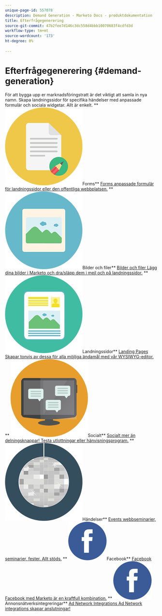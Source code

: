 ```yaml
---
unique-page-id: 557078
description: Demand Generation - Marketo Docs - produktdokumentation
title: Efterfrågegenerering
source-git-commit: 47b2fee7d146c3dc558d4bbb10070683f4cdfd3d
workflow-type: tm+mt
source-wordcount: '173'
ht-degree: 0%

---
```



# Efterfrågegenerering {#demand-generation}

För att bygga upp er marknadsföringstratt är det viktigt att samla in nya namn. Skapa landningssidor för specifika händelser med anpassade formulär och sociala widgetar. Allt är enkelt.
** ![Forms](assets/documents-bookmarks-16.png)Forms** [Forms anpassade formulär för landningssidor eller den offentliga webbplatsen.](https://docs.marketo.com/display/DOCS/Forms)     ** ![Bilder och filer](assets/graphic-design-tools-06.png)Bilder och filer** [Bilder och filer Lägg dina bilder i Marketo och dra/släpp dem i mejl och på landningssidor.](https://docs.marketo.com/display/DOCS/Images+and+Files)     ** ![Landningssidor](assets/office-artboard-80.png)Landningssidor** [Landing Pages Skapar tonvis av dessa för alla möjliga ändamål med vår WYSIWYG-editor.](https://docs.marketo.com/pages/viewpage.action?pageId=2359689)     ** ![Social](assets/chat-messages-18.png)Socialt** [Socialt mer än delningsknappar! Testa utlottningar eller hänvisningsprogram.](https://docs.marketo.com/display/DOCS/Social)     ** ![Händelser](assets/party-10.png)Händelser** [Events webbseminarier, seminarier, fester. Allt stöds.](https://docs.marketo.com/pages/viewpage.action?pageId=2949755)     ** ![Facebook](assets/facebook-icon.png)Facebook** [Facebook Facebook med Marketo är en kraftfull kombination.](https://docs.marketo.com/display/DOCS/Facebook)     ** ![Annonsnätverksintegrering](assets/facebook-icon.png)Annonsnätverksintegreringar** [Ad Network Integrations Ad Network integrations skapar anslutningar!](https://docs.marketo.com/display/DOCS/Ad+Network+Integrations)